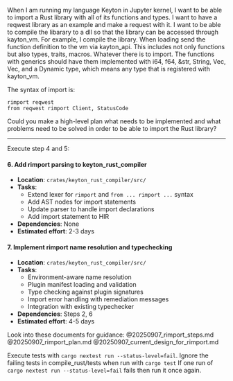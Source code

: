 When I am running my language Keyton in Jupyter kernel, I want to be able to import a Rust library with all of its functions and types. I want to have a reqwest library as an example and make a request with it.
I want to be able to compile the libarary to a dll so that the library can be accessed through kayton_vm. For example, I compile the library. When loading send the function definition to the vm via kayton_api. This includes not only functions but also types, traits, macros. Whatever there is to import.
The functions with generics should have them implemented with i64, f64, &str, String, Vec<i64>, Vec<f64>, and a Dynamic type, which means any type that is registered with kayton_vm.

The syntax of import is:
```
rimport reqwest
from reqwest rimport Client, StatusCode
```

Could you make a high-level plan what needs to be implemented and what problems need to be solved in order to be able to import the Rust library?

---------------------

Execute step 4 and 5:
#### 6. Add rimport parsing to keyton_rust_compiler
- **Location**: `crates/keyton_rust_compiler/src/`
- **Tasks**:
  - Extend lexer for `rimport` and `from ... rimport ...` syntax
  - Add AST nodes for import statements
  - Update parser to handle import declarations
  - Add import statement to HIR
- **Dependencies**: None
- **Estimated effort**: 2-3 days

#### 7. Implement rimport name resolution and typechecking
- **Location**: `crates/keyton_rust_compiler/src/`
- **Tasks**:
  - Environment-aware name resolution
  - Plugin manifest loading and validation
  - Type checking against plugin signatures
  - Import error handling with remediation messages
  - Integration with existing typechecker
- **Dependencies**: Steps 2, 6
- **Estimated effort**: 4-5 days

Look into these documents for guidance:
@20250907_rimport_steps.md 
@20250907_rimport_plan.md 
@20250907_current_design_for_rimport.md 

Execute tests with `cargo nextest run --status-level=fail`.
Ignore the failing tests in compile_rust/tests when run with `cargo test`
If one run of `cargo nextest run --status-level=fail` fails then run it once again.
